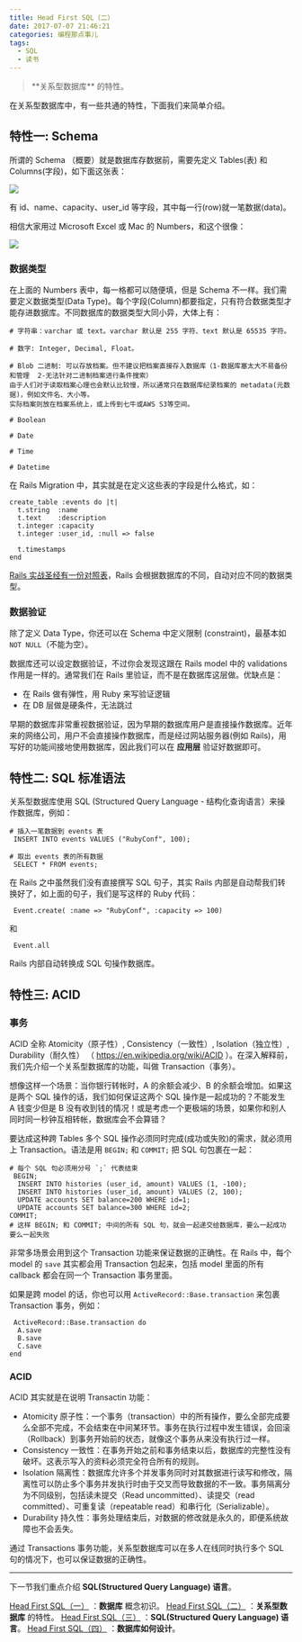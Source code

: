 ```yaml
---
title: Head First SQL（二）
date: 2017-07-07 21:46:21
categories: 编程那点事儿
tags:
  - SQL
  - 读书
---
```

<blockquote class="blockquote-center">**关系型数据库** 的特性。
</blockquote>

<!--more-->

在关系型数据库中，有一些共通的特性，下面我们来简单介绍。

## **特性一: Schema**

所谓的 Schema （概要）就是数据库存数据前，需要先定义 Tables(表) 和 Columns(字段)，如下面这张表：

![](http://ogudt6aal.bkt.clouddn.com/image/20170707215157_hWC6Xj_table例子.jpeg)

有 id、name、capacity、user_id 等字段，其中每一行(row)就一笔数据(data)。

相信大家用过 Microsoft Excel 或 Mac 的 Numbers，和这个很像：

![](http://ogudt6aal.bkt.clouddn.com/image/20170707215458_cxOLVH_Numbers.jpeg)

### **数据类型**

在上面的 Numbers 表中，每一格都可以随便填，但是 Schema 不一样。我们需要定义数据类型(Data Type)。每个字段(Column)都要指定，只有符合数据类型才能存进数据库。不同数据库的数据类型大同小异，大体上有：
```
# 字符串：varchar 或 text。varchar 默认是 255 字符、text 默认是 65535 字符。

# 数字: Integer, Decimal, Float。

# Blob 二进制: 可以存放档案。但不建议把档案直接存入数据库（1-数据库塞太大不易备份和管理  2-无法针对二进制档案进行条件搜索）
由于人们对于读取档案心理也会默认比较慢，所以通常只在数据库纪录档案的 metadata(元数据)，例如文件名、大小等。
实际档案则放在档案系统上，或上传到七牛或AWS S3等空间。

# Boolean

# Date

# Time

# Datetime
```
在 Rails Migration 中，其实就是在定义这些表的字段是什么格式，如：
```
create_table :events do |t|
  t.string  :name
  t.text    :description
  t.integer :capacity
  t.integer :user_id, :null => false

  t.timestamps
end
```
[Rails 实战圣经有一份对照表](https://ihower.tw/rails/migrations-cn.html#sec2 "Rails 实战圣经有一份对照表")，Rails 会根据数据库的不同，自动对应不同的数据类型。

### **数据验证**

除了定义 Data Type，你还可以在 Schema 中定义限制 (constraint)，最基本如 `NOT NULL`（不能为空）。

数据库还可以设定数据验证，不过你会发现这跟在 Rails model 中的 validations 作用是一样的。通常我们在 Rails 里验证，而不是在数据库这层做。优缺点是：

- 在 Rails 做有弹性，用 Ruby 来写验证逻辑
- 在 DB 层做是硬条件，无法跳过

早期的数据库非常重视数据验证，因为早期的数据库用户是直接操作数据库。近年来的网络公司，用户不会直接操作数据库，而是经过网站服务器(例如 Rails)，用写好的功能间接地使用数据库，因此我们可以在 **应用层** 验证好数据即可。

## **特性二: SQL 标准语法**

关系型数据库使用 SQL (Structured Query Language - 结构化查询语言）来操作数据库，例如：
```
# 插入一笔数据到 events 表
 INSERT INTO events VALUES ("RubyConf", 100);
```

```
# 取出 events 表的所有数据
 SELECT * FROM events;
```
在 Rails 之中虽然我们没有直接撰写 SQL 句子，其实 Rails 内部是自动帮我们转换好了，如上面的句子，我们是写这样的 Ruby 代码：
```
 Event.create( :name => "RubyConf", :capacity => 100)
```
和
```
 Event.all
```
Rails 内部自动转换成 SQL 句操作数据库。

## **特性三: ACID**

### **事务**

ACID 全称 Atomicity（原子性）, Consistency（一致性）, Isolation（独立性）, Durability（耐久性） （ https://en.wikipedia.org/wiki/ACID ）。在深入解释前，我们先介绍一个关系型数据库的功能，叫做 Transaction（事务）。

想像这样一个场景：当你银行转帐时，A 的余额会减少、B 的余额会增加。如果这是两个 SQL 操作的话，我们如何保证这两个 SQL 操作是一起成功的？不能发生 A 钱变少但是 B 没有收到钱的情况！或是考虑一个更极端的场景，如果你和别人同时同一秒钟互相转帐，数据库会不会算错？

要达成这种跨 Tables 多个 SQL 操作必须同时完成(成功或失败)的需求，就必须用上 Transaction。语法是用 `BEGIN;` 和 `COMMIT;` 把 SQL 句包裹在一起：
```
# 每个 SQL 句必须用分号 `;` 代表结束
 BEGIN;
  INSERT INTO histories (user_id, amount) VALUES (1, -100);
  INSERT INTO histories (user_id, amount) VALUES (2, 100);
  UPDATE accounts SET balance=200 WHERE id=1;
  UPDATE accounts SET balance=300 WHERE id=2;
COMMIT;
# 这样 BEGIN; 和 COMMIT; 中间的所有 SQL 句，就会一起递交给数据库，要么一起成功要么一起失败
```

非常多场景会用到这个 Transaction 功能来保证数据的正确性。在 Rails 中，每个 model 的 `save` 其实都会用 Transaction 包起来，包括 model 里面的所有 callback 都会在同一个 Transaction 事务里面。

如果是跨 model 的话，你也可以用 `ActiveRecord::Base.transaction` 来包裹 Transaction 事务，例如：
```
 ActiveRecord::Base.transaction do
  A.save
  B.save
  C.save
end
```

### **ACID**

ACID 其实就是在说明 Transactin 功能：

- Atomicity 原子性：一个事务（transaction）中的所有操作，要么全部完成要么全部不完成，不会结束在中间某环节。事务在执行过程中发生错误，会回滚（Rollback）到事务开始前的状态，就像这个事务从来没有执行过一样。
- Consistency 一致性：在事务开始之前和事务结束以后，数据库的完整性没有破坏。这表示写入的资料必须完全符合所有的规则。
- Isolation 隔离性：数据库允许多个并发事务同时对其数据进行读写和修改，隔离性可以防止多个事务并发执行时由于交叉而导致数据的不一致。事务隔离分为不同级别，包括读未提交（Read uncommitted）、读提交（read committed）、可重复读（repeatable read）和串行化（Serializable）。
- Durability 持久性：事务处理结束后，对数据的修改就是永久的，即便系统故障也不会丢失。

通过 Transactions 事务功能，关系型数据库可以在多人在线同时执行多个 SQL 句的情况下，也可以保证数据的正确性。

---

下一节我们重点介绍 **SQL(Structured Query Language) 语言**。

[Head First SQL（一）](http://51world.win/2017/07/07/%E7%BC%96%E7%A8%8B%E9%82%A3%E7%82%B9%E4%BA%8B%E5%84%BF-Head%20First%20SQL-1/ "Head First SQL（一）") ：**数据库** 概念初识。
[Head First SQL（二）](http://51world.win/2017/07/07/%E7%BC%96%E7%A8%8B%E9%82%A3%E7%82%B9%E4%BA%8B%E5%84%BF-Head%20First%20SQL-2/ "Head First SQL（二）") ：**关系型数据库** 的特性。
[Head First SQL（三）](http://51world.win/2017/07/08/%E7%BC%96%E7%A8%8B%E9%82%A3%E7%82%B9%E4%BA%8B%E5%84%BF-Head%20First%20SQL-3/ "Head First SQL（三）") ：**SQL(Structured Query Language) 语言**。
[Head First SQL（四）](http://51world.win/2017/07/08/%E7%BC%96%E7%A8%8B%E9%82%A3%E7%82%B9%E4%BA%8B%E5%84%BF-Head%20First%20SQL-4/ "Head First SQL（四）") ：**数据库如何设计**。
